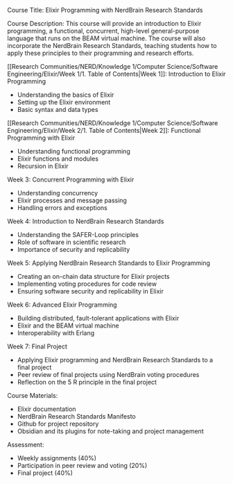 Course Title: Elixir Programming with NerdBrain Research Standards

Course Description: 
This course will provide an introduction to Elixir programming, a functional, concurrent, high-level general-purpose language that runs on the BEAM virtual machine. The course will also incorporate the NerdBrain Research Standards, teaching students how to apply these principles to their programming and research efforts.

[[Research Communities/NERD/Knowledge 1/Computer Science/Software Engineering/Elixir/Week 1/1. Table of Contents|Week 1]]: Introduction to Elixir Programming
- Understanding the basics of Elixir
- Setting up the Elixir environment
- Basic syntax and data types

[[Research Communities/NERD/Knowledge 1/Computer Science/Software Engineering/Elixir/Week 2/1. Table of Contents|Week 2]]: Functional Programming with Elixir
- Understanding functional programming
- Elixir functions and modules
- Recursion in Elixir

Week 3: Concurrent Programming with Elixir
- Understanding concurrency
- Elixir processes and message passing
- Handling errors and exceptions

Week 4: Introduction to NerdBrain Research Standards
- Understanding the SAFER-Loop principles
- Role of software in scientific research
- Importance of security and replicability

Week 5: Applying NerdBrain Research Standards to Elixir Programming
- Creating an on-chain data structure for Elixir projects
- Implementing voting procedures for code review
- Ensuring software security and replicability in Elixir

Week 6: Advanced Elixir Programming
- Building distributed, fault-tolerant applications with Elixir
- Elixir and the BEAM virtual machine
- Interoperability with Erlang

Week 7: Final Project
- Applying Elixir programming and NerdBrain Research Standards to a final project
- Peer review of final projects using NerdBrain voting procedures
- Reflection on the 5 R principle in the final project

Course Materials: 
- Elixir documentation
- NerdBrain Research Standards Manifesto
- Github for project repository
- Obsidian and its plugins for note-taking and project management

Assessment: 
- Weekly assignments (40%)
- Participation in peer review and voting (20%)
- Final project (40%)